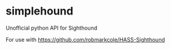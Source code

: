 # simplehound
Unofficial python API for Sighthound

For use with https://github.com/robmarkcole/HASS-Sighthound
